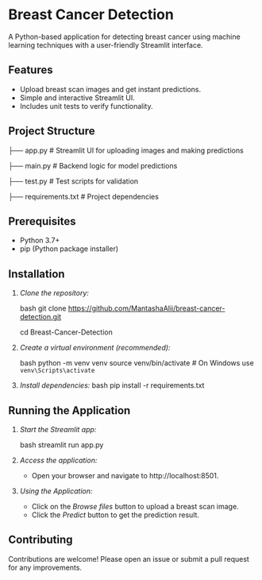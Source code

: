 # Breast Cancer Detection

A Python-based application for detecting breast cancer using machine learning techniques with a user-friendly Streamlit interface.

## Features

- Upload breast scan images and get instant predictions.
- Simple and interactive Streamlit UI.
- Includes unit tests to verify functionality.

## Project Structure


├── app.py         # Streamlit UI for uploading images and making predictions

├── main.py        # Backend logic for model predictions

├── test.py        # Test scripts for validation

├── requirements.txt  # Project dependencies


## Prerequisites

- Python 3.7+
- pip (Python package installer)

## Installation

1. *Clone the repository:*

   bash
   git clone https://github.com/MantashaAlii/breast-cancer-detection.git
   
   cd Breast-Cancer-Detection
   

3. *Create a virtual environment (recommended):*

   bash
   python -m venv venv
   source venv/bin/activate  # On Windows use `venv\Scripts\activate`
   

4. *Install dependencies:*
   bash
   pip install -r requirements.txt
   

## Running the Application

1. *Start the Streamlit app:*

   bash
   streamlit run app.py
   

2. *Access the application:*

   - Open your browser and navigate to http://localhost:8501.

3. *Using the Application:*
   - Click on the *Browse files* button to upload a breast scan image.
   - Click the *Predict* button to get the prediction result.

## Contributing

Contributions are welcome! Please open an issue or submit a pull request for any improvements.
